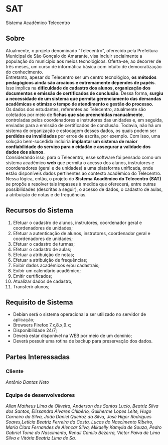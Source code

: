 # SAT
 Sistema Acadêmico Telecentro

## Sobre

Atualmente, o projeto denominado "Telecentro", oferecido pela Prefeitura Municipal de São Gonçalo do Amarante, visa incluir socialmente a população do município aos meios tecnológicos. Oferta-se, ao decorrer de três meses, um curso de informática básica com intuito de democratização do conhecimento.  
Entretanto, apesar do Telecentro ser um centro tecnológico, **os métodos pedagógicos ainda são arcaicos e extremamente dependes de papéis**. Isso implica na **dificuldade de cadastro dos alunos, organização dos documentos e emissão de certificados de conclusão**. Dessa forma, **surgiu a necessidade de um sistema que permita gerenciamento das demandas acadêmicas e otimize o tempo de atendimento e gestão do processo.**  
Os dados dos estudantes, referentes ao Telecentro, atualmente são coletados por meio de **fichas que são preenchidas manualmente**, controladas pelos coordenadores e instrutores das unidades e, em seguida, enviadas para a emissão de certificados de conclusão. Todavia, não há um sistema de organização e estocagem desses dados, os quais podem ser **perdidos ou invalidados** por erros de escrita, por exemplo. Com isso, uma solução bem-sucedida incluiria **implantar um sistema de maior confiabilidade do serviço para o cidadão e assegurar a validade dos dados dos alunos**.  
Considerando isso, para o Telecentro, esse software foi pensado como um sistema acadêmico **web** que permita o acesso dos alunos, instrutores e coordenadores (geral e de unidades) a uma plataforma unificada, onde estão disponíveis dados pertinentes ao contexto acadêmico do Telecentro. Nessa lógica, então, o projeto do **Sistema Acadêmico do Telecentro (SAT)** se propõe a resolver tais impasses à medida que oferecerá, entre outras possibilidades (descritas a seguir), o acesso de dados, o cadastro de aulas, a atribuição de notas e de frequências.
 
 ## Recursos do Sistema
 
 1.	Efetuar o cadastro de alunos, instrutores, coordenador geral e coordenadores de unidades;
 2.	Efetuar a autenticação de alunos, instrutores, coordenador geral e coordenadores de unidades;
 3. Efetuar o cadastro de turmas;
 4. Efetuar o cadastro de aulas;
 5. Efetuar a atribuição de notas;
 6. Efetuar a atribuição de frequências;
 7. Exibir dados acadêmicos e/ou cadastrais;
 8. Exibir um calendário acadêmico;
 9. Emitir certificados;
 10. Atualizar dados de cadastro;
 11. Transferir alunos;
 
 ## Requisito de Sistema
 * Debian será o sistema operacional a ser utilizado no servidor de aplicação;
 * Browsers Firefox 7.x,8.x,9.x;
 * Disponibilidade 24/7;
 * Deverá estar disponível na WEB por meio de um domínio;
 * Deverá possuir uma rotina de backup para preservação dos dados.
 
 ## Partes Interessadas
 
  ### Cliente
  *Antônio Dantas Neto*
  
  ### Equipe de desenvolvedores
  *Allan Matheus Lima de Oliveira, Anderson dos Santos Lucio, Beatriz Silva dos Santos, Elissandra Alvares Chibério, Guilherme Lopes   Leite, Hugo Carneiro da Silva,
João Daniel Queiroz da Silva, José Higor Rodrigues Soares,Letícia Beatriz Ferreira da Costa, Lucas do Nascimento Ribeiro, Maria Clara Fernandes de Alencar Silva, Mikaelly Kamylla de Souza, Pedro Gabriel Tome do Nascimento, Renali Camilo Bezerra, Victor Paiva de Lima Silva e Vitória Beatriz Lima de Sá.*

 
